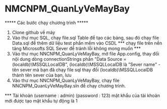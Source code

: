# NMCNPM_QuanLyVeMayBay
***** Các bước chạy chương trình  *****
1.  Clone github về máy
2.  Vào thư mục SQL, chạy file.sql Table để tạo các bảng, sau đó chạy file Data.sql để thêm dữ liệu test phần mềm vào CSDL
          *** chạy file trên nền tảng Microsofts SQL Sever để tránh lỗi không mong muốn ***          
4.  Vào thư mục NNCNPM_QuanLyVeMayBay, mở file App.config,  thay đổi nội dung dòng connectionStrings
      		<add name="stringDatabase" connectionString="Data Source=(localdb)\MSSQLLocalDB;Initial Catalog=BANVEMAYBAY;Integrated Security=True"/>
          phần "Data Source = (localdb)\MSSQLLocalDB", (localdb)\MSSQLLocalDB là "Sever name" - tên sever mà bạn đã chạy file sql 
          thay đổi (localdb)\MSSQLLocalDB thành tên sever của bạn, lưu 
4.  Vào thư mục NNCNPM_QuanLyVeMayBay, chạy file NNCNPM_QuanLyVeMayBay.sln để chạy chương trình.


*** Tài khoản     (username : admin)
                  (password : 123)
 mật khẩu của tài khoản mới được tạo mật khẩu tự động là 1
 
